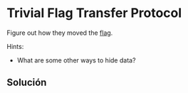 # Trivial Flag Transfer Protocol
Figure out how they moved the [flag](https://mercury.picoctf.net/static/fb24ddcfaf1e297be525ba7474964fa5/tftp.pcapng).

Hints:
- What are some other ways to hide data?

## Solución

